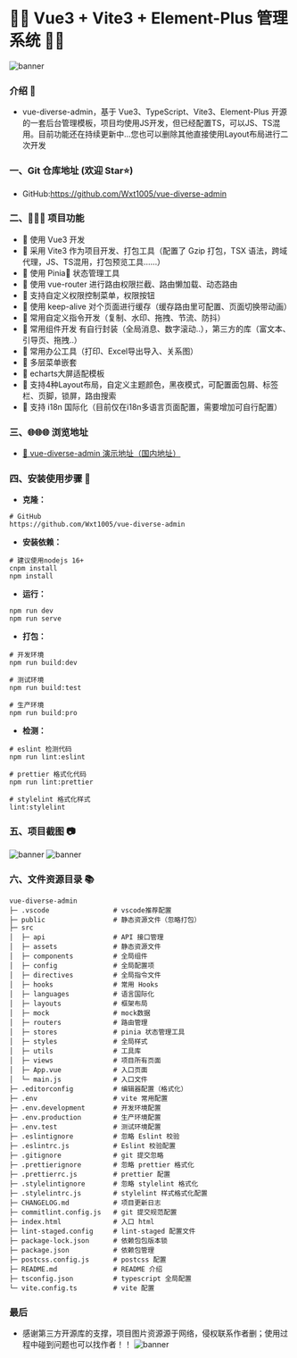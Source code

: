 # 🎉🎉 Vue3 + Vite3 + Element-Plus 管理系统 🎉🎉

![banner](https://toscode.gitee.com/lin_zi_quan/vue-diverse-admin/raw/main/src/assets/md/30747d0cec5ee8bd5687c7cd8ba5c14.png)

### 介绍 📖

- vue-diverse-admin，基于 Vue3、TypeScript、Vite3、Element-Plus 开源的一套后台管理模板，项目均使用JS开发，但已经配置TS，可以JS、TS混用。目前功能还在持续更新中...您也可以删除其他直接使用Layout布局进行二次开发


### 一、Git 仓库地址 (欢迎 Star⭐)

- GitHub:https://github.com/Wxt1005/vue-diverse-admin

### 二、🔨🔨🔨 项目功能

- 🚀 使用 Vue3 开发
- 🚀 采用 Vite3 作为项目开发、打包工具（配置了 Gzip 打包，TSX 语法，跨域代理，JS、TS混用，打包预览工具……）
- 🚀 使用 Pinia🍍 状态管理工具
- 🚀 使用 vue-router 进行路由权限拦截、路由懒加载、动态路由
- 🚀 支持自定义权限控制菜单，权限按钮
- 🚀 使用 keep-alive 对个页面进行缓存（缓存路由里可配置、页面切换带动画）
- 🚀 常用自定义指令开发（复制、水印、拖拽、节流、防抖）
- 🚀 常用组件开发 有自行封装（全局消息、数字滚动..），第三方的库（富文本、引导页、拖拽..）
- 🚀 常用办公工具（打印、Excel导出导入、关系图）
- 🚀 多层菜单嵌套
- 🚀 echarts大屏适配模板
- 🚀 支持4种Layout布局，自定义主题颜色，黑夜模式，可配置面包屑、标签栏、页脚，锁屏，路由搜索
- 🚀 支持 i18n 国际化（目前仅在i18n多语言页面配置，需要增加可自行配置）


### 三、🌐🌐🌐 浏览地址
- [🚀 vue-diverse-admin 演示地址（国内地址）](https://lin_zi_quan.gitee.io/vue3-diverse-admin/#/)

### 四、安装使用步骤 📔

- **克隆：**

```text
# GitHub
https://github.com/Wxt1005/vue-diverse-admin
```

- **安装依赖：**

```text
# 建议使用nodejs 16+
cnpm install
npm install
```

- **运行：**

```text
npm run dev
npm run serve
```

- **打包：**

```text
# 开发环境
npm run build:dev

# 测试环境
npm run build:test

# 生产环境
npm run build:pro
```

- **检测：**

```text
# eslint 检测代码
npm run lint:eslint

# prettier 格式化代码
npm run lint:prettier

# stylelint 格式化样式
lint:stylelint
```

### 五、项目截图 📷

![banner](https://gitee.com/lin_zi_quan/vue-diverse-admin/raw/main/src/assets/md/dc155c038e20db06cbb341bfc4ebfc0.png)
![banner](https://gitee.com/lin_zi_quan/vue-diverse-admin/raw/main/src/assets/md/4645021975f6b673cabc4ac71dc4bed.png)

### 六、文件资源目录 📚

```text
vue-diverse-admin
├─ .vscode                # vscode推荐配置
├─ public                 # 静态资源文件（忽略打包）
├─ src
│  ├─ api                 # API 接口管理
│  ├─ assets              # 静态资源文件
│  ├─ components          # 全局组件
│  ├─ config              # 全局配置项
│  ├─ directives          # 全局指令文件
│  ├─ hooks               # 常用 Hooks
│  ├─ languages           # 语言国际化
│  ├─ layouts             # 框架布局
│  ├─ mock                # mock数据
│  ├─ routers             # 路由管理
│  ├─ stores              # pinia 状态管理工具
│  ├─ styles              # 全局样式
│  ├─ utils               # 工具库
│  ├─ views               # 项目所有页面
│  ├─ App.vue             # 入口页面
│  └─ main.js             # 入口文件
├─ .editorconfig          # 编辑器配置（格式化）
├─ .env                   # vite 常用配置
├─ .env.development       # 开发环境配置
├─ .env.production        # 生产环境配置
├─ .env.test              # 测试环境配置
├─ .eslintignore          # 忽略 Eslint 校验
├─ .eslintrc.js           # Eslint 校验配置
├─ .gitignore             # git 提交忽略
├─ .prettierignore        # 忽略 prettier 格式化
├─ .prettierrc.js         # prettier 配置
├─ .stylelintignore       # 忽略 stylelint 格式化
├─ .stylelintrc.js        # stylelint 样式格式化配置
├─ CHANGELOG.md           # 项目更新日志
├─ commitlint.config.js   # git 提交规范配置
├─ index.html             # 入口 html
├─ lint-staged.config     # lint-staged 配置文件
├─ package-lock.json      # 依赖包包版本锁
├─ package.json           # 依赖包管理
├─ postcss.config.js      # postcss 配置
├─ README.md              # README 介绍
├─ tsconfig.json          # typescript 全局配置
└─ vite.config.ts         # vite 配置
```

### 最后

- 感谢第三方开源库的支撑，项目图片资源源于网络，侵权联系作者删；使用过程中碰到问题也可以找作者！！
![banner](https://gitee.com/lin_zi_quan/vue-diverse-admin/raw/main/src/assets/md/1675495963149.png)
